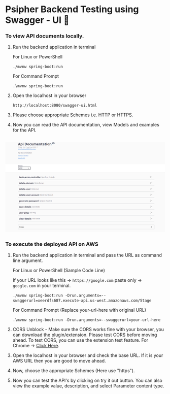 # Psipher Backend Testing using Swagger - UI 🔨

### To view API documents locally.
1. Run the backend application in terminal

    For Linux or PowerShell

    ```
    ./mvnw spring-boot:run

    ```

    For Command Prompt

    ```
    .\mvnw spring-boot:run
    ```

2. Open the localhost in your browser

    ```
    http://localhost:8080/swagger-ui.html
    ```

3. Please choose appropriate Schemes i.e. HTTP or HTTPS.

4. Now you can read the API documentation, view Models and examples for the API.

  ![SwaggerImage](psipher_swagger_local.png)
---

### To execute the deployed API on AWS
1. Run the backend application in terminal and pass the URL as command line argument.

    For Linux or PowerShell (Sample Code Line)

    If your URL looks like this -> `https://google.com` paste only -> `google.com` in your terminal.

    ```
    ./mvnw spring-boot:run -Drun.arguments=--swaggerurl=xeerdfs687.execute-api.us-west.amazonaws.com/Stage
    ```

    For Command Prompt (Replace your-url-here with original URL)

    ```
    .\mvnw spring-boot:run -Drun.arguments=--swaggerurl=your-url-here
    ```

2. CORS Unblock - Make sure the CORS works fine with your browser, you can download the plugin/extension. Please test CORS before moving ahead. To test CORS, you can use the extension test feature. For Chrome -> [Click Here](https://chrome.google.com/webstore/detail/cors-unblock/lfhmikememgdcahcdlaciloancbhjino?hl=en).

3. Open the localhost in your browser and check the base URL. If it is your AWS URL then you are good to move ahead.

4. Now, choose the appropriate Schemes (Here use "https").

5. Now you can test the API's by clicking on try it out button. You can also view the example value, description, and select Parameter content type.
